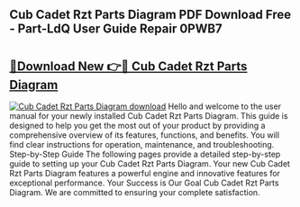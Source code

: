 ## Cub Cadet Rzt Parts Diagram PDF Download Free - Part-LdQ User Guide Repair 0PWB7

# <h2><a href="http://dfmuy66.blite.top/?on=Cub+Cadet+Rzt+Parts+Diagram">🔗Download New 👉🔴 Cub Cadet Rzt Parts Diagram</a></h2>

[![Cub Cadet Rzt Parts Diagram download](https://i.imgur.com/lujVjoI.png)](http://dfmuy66.blite.top/?on=Cub+Cadet+Rzt+Parts+Diagram)
Hello and welcome to the user manual for your newly installed Cub Cadet Rzt Parts Diagram. This guide is designed to help you get the most out of your product by providing a comprehensive overview of its features, functions, and benefits. You will find clear instructions for operation, maintenance, and troubleshooting. Step-by-Step Guide The following pages provide a detailed step-by-step guide to setting up your Cub Cadet Rzt Parts Diagram. Your new Cub Cadet Rzt Parts Diagram features a powerful engine and innovative features for exceptional performance. Your Success is Our Goal Cub Cadet Rzt Parts Diagram. We are committed to ensuring your complete satisfaction.
